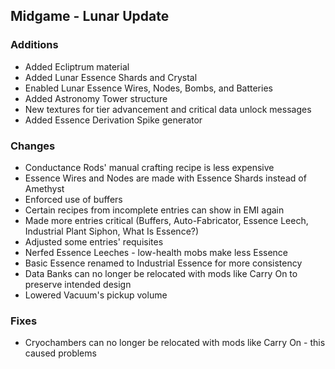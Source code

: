 ## Midgame - Lunar Update
### Additions
- Added Ecliptrum material
- Added Lunar Essence Shards and Crystal
- Enabled Lunar Essence Wires, Nodes, Bombs, and Batteries
- Added Astronomy Tower structure
- New textures for tier advancement and critical data unlock messages
- Added Essence Derivation Spike generator

### Changes
- Conductance Rods' manual crafting recipe is less expensive
- Essence Wires and Nodes are made with Essence Shards instead of Amethyst
- Enforced use of buffers
- Certain recipes from incomplete entries can show in EMI again
- Made more entries critical (Buffers, Auto-Fabricator, Essence Leech, Industrial Plant Siphon, What Is Essence?)
- Adjusted some entries' requisites
- Nerfed Essence Leeches - low-health mobs make less Essence
- Basic Essence renamed to Industrial Essence for more consistency
- Data Banks can no longer be relocated with mods like Carry On to preserve intended design
- Lowered Vacuum's pickup volume

### Fixes
- Cryochambers can no longer be relocated with mods like Carry On - this caused problems